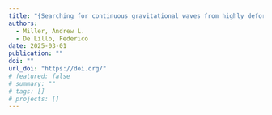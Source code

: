 ```yaml
---
title: "{Searching for continuous gravitational waves from highly deformed compact objects with DECIGO}"
authors:
  - Miller, Andrew L.
  - De Lillo, Federico
date: 2025-03-01
publication: ""
doi: ""
url_doi: "https://doi.org/"
# featured: false
# summary: ""
# tags: []
# projects: []
---
```

